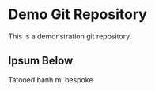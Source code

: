 # Demo Git Repository

This is a demonstration git repository.

## Ipsum Below

Tatooed banh mi bespoke

